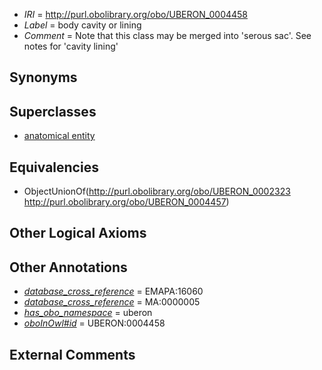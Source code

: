  * *IRI* = http://purl.obolibrary.org/obo/UBERON_0004458
 * *Label* = body cavity or lining
 * *Comment* = Note that this class may be merged into 'serous sac'. See notes for 'cavity lining'

## Synonyms


## Superclasses

 * [anatomical entity](../../UBERON/62/UBERON_0001062.md)

## Equivalencies

 * ObjectUnionOf(<http://purl.obolibrary.org/obo/UBERON_0002323> <http://purl.obolibrary.org/obo/UBERON_0004457>)

## Other Logical Axioms


## Other Annotations

 * *[database_cross_reference](../../ef/oboInOwl#hasDbXref.md)* = EMAPA:16060
 * *[database_cross_reference](../../ef/oboInOwl#hasDbXref.md)* = MA:0000005
 * *[has_obo_namespace](../../ce/oboInOwl#hasOBONamespace.md)* = uberon
 * *[oboInOwl#id](../../id/oboInOwl#id.md)* = UBERON:0004458

## External Comments

